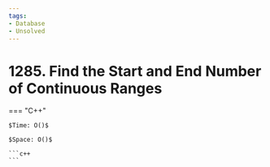 ```yaml
---
tags:
- Database
- Unsolved
---
```



# 1285. Find the Start and End Number of Continuous Ranges

=== "C++"

    $Time: O()$

    $Space: O()$

    ```c++
    ```